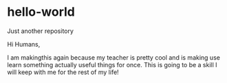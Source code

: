 # hello-world
Just another repository

Hi Humans, 

I am makingthis again because my teacher is pretty cool and is making use learn something actually useful things for once. This is going to be a skill I will keep with me for the rest of my life!
